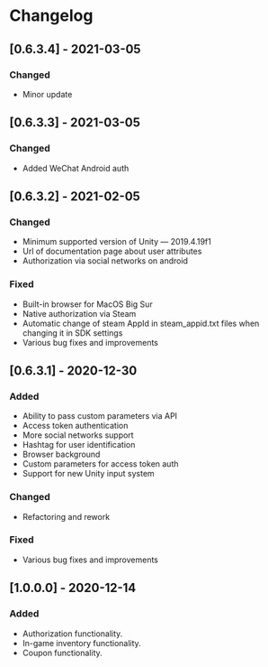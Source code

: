 # Changelog
## [0.6.3.4] - 2021-03-05
### Changed
- Minor update

## [0.6.3.3] - 2021-03-05
### Changed
- Added WeChat Android auth

## [0.6.3.2] - 2021-02-05
### Changed
- Minimum supported version of Unity — 2019.4.19f1
- Url of documentation page about user attributes
- Authorization via social networks on android

### Fixed
- Built-in browser for MacOS Big Sur
- Native authorization via Steam
- Automatic change of steam AppId in steam_appid.txt files when changing it in SDK settings
- Various bug fixes and improvements

## [0.6.3.1] - 2020-12-30
### Added
- Ability to pass custom parameters via API
- Access token authentication
- More social networks support
- Hashtag for user identification
- Browser background
- Custom parameters for access token auth
- Support for new Unity input system

### Changed
- Refactoring and rework

### Fixed
- Various bug fixes and improvements

## [1.0.0.0] - 2020-12-14 

### Added 
- Authorization functionality.
- In-game inventory functionality.
- Coupon functionality.